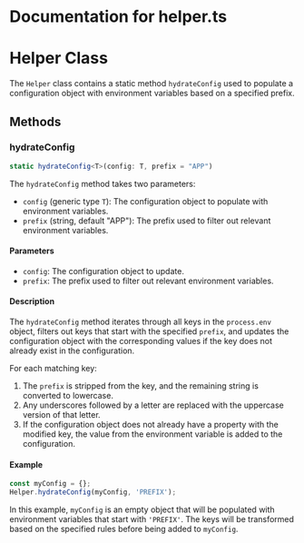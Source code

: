 # Documentation for helper.ts

# Helper Class

The `Helper` class contains a static method `hydrateConfig` used to populate a configuration object with environment variables based on a specified prefix.

## Methods

### hydrateConfig

```typescript
static hydrateConfig<T>(config: T, prefix = "APP")
```

The `hydrateConfig` method takes two parameters:
- `config` (generic type `T`): The configuration object to populate with environment variables.
- `prefix` (string, default "APP"): The prefix used to filter out relevant environment variables.

#### Parameters
- `config`: The configuration object to update.
- `prefix`: The prefix used to filter out relevant environment variables.

#### Description

The `hydrateConfig` method iterates through all keys in the `process.env` object, filters out keys that start with the specified `prefix`, and updates the configuration object with the corresponding values if the key does not already exist in the configuration.

For each matching key:
1. The `prefix` is stripped from the key, and the remaining string is converted to lowercase.
2. Any underscores followed by a letter are replaced with the uppercase version of that letter.
3. If the configuration object does not already have a property with the modified key, the value from the environment variable is added to the configuration.

#### Example

```typescript
const myConfig = {};
Helper.hydrateConfig(myConfig, 'PREFIX');
```

In this example, `myConfig` is an empty object that will be populated with environment variables that start with `'PREFIX'`. The keys will be transformed based on the specified rules before being added to `myConfig`.